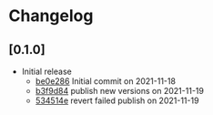 # Changelog

## \[0.1.0]

- Initial release
  - [be0e286](https://www.github.com/JonasKruckenberg/tauri-plugin-positioner/commit/be0e286bc699af4c8ce26488f01ac461c472debc) Initial commit on 2021-11-18
  - [b3f9d84](https://www.github.com/JonasKruckenberg/tauri-plugin-positioner/commit/b3f9d84a88daa1284f6ecf21927a20143ada27df) publish new versions on 2021-11-19
  - [534514e](https://www.github.com/JonasKruckenberg/tauri-plugin-positioner/commit/534514e75e0e582b4d3857748605944378898c17) revert failed publish on 2021-11-19
